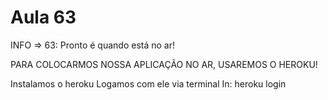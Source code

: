 # Aula 63

INFO =>  63: Pronto é quando está no ar!

PARA COLOCARMOS NOSSA APLICAÇÃO NO AR, USAREMOS O HEROKU!

Instalamos o heroku
Logamos com ele via terminal
    In: heroku login
